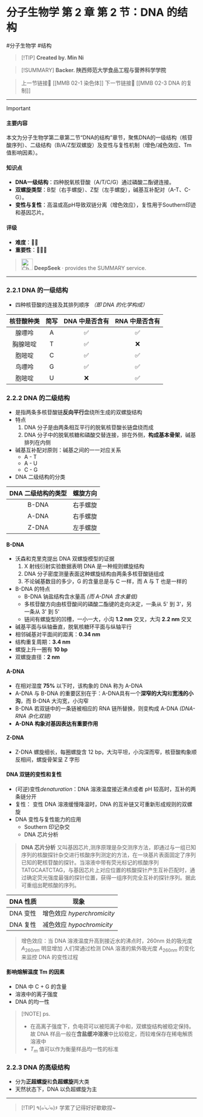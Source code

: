 # 分子生物学 第 2 章 第 2 节：DNA 的结构
#分子生物学 #结构 


> [!TIP] **Created by. Min Ni**

> [!SUMMARY] **Backer. 陕西师范大学食品工程与营养科学学院**

> 上一节链接🔗 [[MMB 02-1 染色体]]
> 下一节链接🔗 [[MMB 02-3 DNA 的复制]]

---

> [!IMPORTANT] 
> 
> #### 主要内容
> 
> 本文为分子生物学第二章第二节“DNA的结构”章节，聚焦DNA的一级结构（核苷酸序列）、二级结构（B/A/Z型双螺旋）及变性与复性机制（增色/减色效应、Tm值影响因素）。
> 
> #### 知识点
> 
> - **DNA一级结构**：四种脱氧核苷酸（A/T/C/G）通过磷酸二酯键连接。
> - **双螺旋类型**：B型（右手螺旋）、Z型（左手螺旋），碱基互补配对（A-T、C-G）。
> - **变性与复性**：高温或高pH导致双链分离（增色效应），复性用于Southern印迹和基因芯片。
> 
> #### 评级
> 
> - **难度**：🌿🌿
> - **重要性**：🌟🌟🌟
> 
>><img src="https://img.icons8.com/?size=100&id=YWOidjGxCpFW&format=png&color=000000" alt="ChatGPT Icon" width="30" height="30" style="margin-bottom: -7px;"> **DeepSeek** · provides the SUMMARY service.

---

### 2.2.1 DNA 的一级结构
- 四种核苷酸的连接及其排列顺序 *（即 DNA 的化学构成）*

| 核苷酸种类 | 简写  | DNA 中是否含有 | RNA 中是否含有 |
| :---: | :-: | :-------: | :-------: |
|  腺嘌呤  |  A  |     ✅     |     ✅     |
| 胸腺嘧啶  |  T  |     ✅     |     ❌     |
|  胞嘧啶  |  C  |     ✅     |     ✅     |
|  鸟嘌呤  |  G  |     ✅     |     ✅     |
|  胞嘧啶  |  U  |     ❌     |     ✅     |
### 2.2.2 DNA 的二级结构
- 是指两条多核苷酸链**反向平行**盘绕所生成的双螺旋结构
- 特点
	1. DNA 分子是由两条相互平行的脱氧核苷酸长链盘绕而成
	2. DNA 分子中的脱氧核糖和磷酸交替连接，排在外侧，**构成基本骨架**，碱基排列在内侧
- 碱基互补配对原则：碱基之间的一一对应关系
	- A - T
	- A - U
	- C - G
- DNA 二级结构的分类

| DNA 二级结构的类型 | 螺旋方向 |
| :---------: | :--: |
|    B-DNA    | 右手螺旋 |
|    A-DNA    | 右手螺旋 |
|    Z-DNA    | 左手螺旋 |
#### B-DNA
- 沃森和克里克提出 DNA 双螺旋模型的证据
	1. X 射线衍射实验数据表明 DNA 是一种规则螺旋结构
	2. DNA 分子密度测量表面这种螺旋结构由两条多核苷酸链组成
	3. 不论碱基数目的多少，G 的含量总是与 C 一样，而 A 与 T 也是一样的
- B-DNA 的特点
	- B-DNA 钠盐结构含水量高 *(而 A-DNA 含水量低)*
	- 多核苷酸方向由核苷酸间的磷酸二酯键的走向决定，一条从 5' 到 3'，另一条从 3' 到 5'
	- 链间有螺旋型的凹槽，一小一大，小沟 **1.2 nm** 交叉，大沟 **2.2 nm** 交叉
- 碱基平面与纵轴垂直，脱氧核糖环平面与纵轴平行
- 相邻碱基对平面间的距离：**0.34 nm**
- 结构重复周期：**3.4 nm**
- 螺旋上升一圈有 **10 bp**
- 双螺旋直径：**2 nm**
#### A-DNA
- 在相对湿度 **75%** 以下时，该构象的 DNA 称为 A-DNA
- A-DNA 与 B-DNA 的重要区别在于：A-DNA具有一个**深窄的大沟**和**宽浅的小沟**，而 B-DNA 大沟宽，小沟窄
- B-DNA 若双链中的一条链被相应的 RNA 链所替换，则变构成 A-DNA *(DNA-RNA 杂化双链)*
- **A-DNA 构象对基因表达有重要作用**
#### Z-DNA
- Z-DNA 螺旋细长，每圈螺旋含 12 bp，大沟平坦，小沟深而窄，核苷酸构象顺反相间，螺旋骨架呈 Z 字形
#### DNA 双链的变性和复性
- (可逆)变性*denaturation*：DNA 溶液温度接近沸点或者 pH 较高时，互补的两条链分开
- 复性： 变性 DNA 溶液缓慢降温时，DNA 的互补链又可重新形成规则的双螺旋
- DNA 变性与复性能力的应用
	- Southern 印记杂交
	- DNA 芯片分析

> **DNA 芯片分析** 
> 又叫基因芯片,测序原理是杂交测序方法，即通过与一组已知序列的核酸探针杂交进行核酸序列测定的方法，在一块基片表面固定了序列已知的靶核苷酸的探针。当溶液中带有荧光标记的核酸序列TATGCAATCTAG，与基因芯片上对应位置的核酸探针产生互补匹配时，通过确定荧光强度最强的探针位置，获得一组序列完全互补的探针序列。据此可重组出靶核酸的序列。


| DNA 性质 | 现象                     |
| ------ | ---------------------- |
| DNA 变性 | 增色效应 *hyperchromicity* |
| DNA 复性 | 减色效应 *hypochromicity*  |
> 增色效应：当 DNA 溶液温度升高到接近水的沸点时，260nm 处的吸光度 $A_{260nm}$ 明显增加
> 人们常通过检测 DNA 溶液的紫外吸光度 $A_{260nm}$ 的变化来监控 DNA 的变性过程

#### 影响熔解温度 Tm 的因素
- DNA 中 C + G 的含量
- 溶液中的离子强度
- DNA 的均一性

> [!NOTE] ps.
> - 在高离子强度下，负电荷可以被阳离子中和，双螺旋结构被稳定保持。故 DNA 样品一般在**含盐缓冲溶液**中比较稳定，而较难保存在稀电解质溶液中
> - $T_m$ 值可以作为衡量样品均一性的标准

### 2.2.3 DNA 的高级结构
- 分为**正超螺旋**和**负超螺旋**两大类
- 天然状态下，DNA 以负超螺旋为主

---
> [!TIP] ٩(๑˃̵ᴗ˂̵๑)۶ 学累了记得好好歇歇捏~
